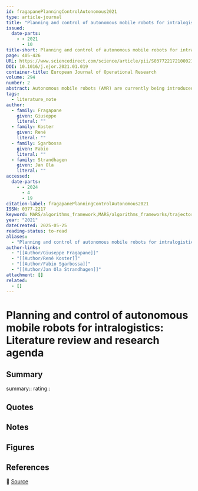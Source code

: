 ```yaml
---
id: fragapanePlanningControlAutonomous2021
type: article-journal
title: "Planning and control of autonomous mobile robots for intralogistics: Literature review and research agenda"
issued:
  date-parts:
    - - 2021
      - 10
title-short: Planning and control of autonomous mobile robots for intralogistics
page: 405-426
URL: https://www.sciencedirect.com/science/article/pii/S0377221721000217
DOI: 10.1016/j.ejor.2021.01.019
container-title: European Journal of Operational Research
volume: 294
number: 2
abstract: Autonomous mobile robots (AMR) are currently being introduced in many intralogistics operations, like manufacturing, warehousing, cross-docks, terminals, and hospitals. Their advanced hardware and control software allow autonomous operations in dynamic environments. Compared to an automated guided vehicle (AGV) system in which a central unit takes control of scheduling, routing, and dispatching decisions for all AGVs, AMRs can communicate and negotiate independently with other resources like machines and systems and thus decentralize the decision-making process. Decentralized decision-making allows the system to react dynamically to changes in the system state and environment. These developments have influenced the traditional methods and decision-making processes for planning and control. This study identifies and classifies research related to the planning and control of AMRs in intralogistics. We provide an extended literature review that highlights how AMR technological advances affect planning and control decisions. We contribute to the literature by introducing an AMR planning and control framework to guide managers in the decision-making process, thereby supporting them to achieve optimal performance. Finally, we propose an agenda for future research within this field.
tags:
  - literature_note
author:
  - family: Fragapane
    given: Giuseppe
    literal: ""
  - family: Koster
    given: René
    literal: ""
  - family: Sgarbossa
    given: Fabio
    literal: ""
  - family: Strandhagen
    given: Jan Ola
    literal: ""
accessed:
  date-parts:
    - - 2024
      - 4
      - 19
citation-label: fragapanePlanningControlAutonomous2021
ISSN: 0377-2217
keyword: MARS/algorithms_framework,MARS/algorithms_frameworks/trajectory,Research agenda
year: "2021"
dateCreated: 2025-05-25
reading-status: to-read
aliases:
  - "Planning and control of autonomous mobile robots for intralogistics: Literature review and research agenda"
author-links:
  - "[[Author/Giuseppe Fragapane]]"
  - "[[Author/René Koster]]"
  - "[[Author/Fabio Sgarbossa]]"
  - "[[Author/Jan Ola Strandhagen]]"
attachment: []
related:
  - []
---
```


# Planning and control of autonomous mobile robots for intralogistics: Literature review and research agenda

## Summary
summary::
rating::

## Quotes

## Notes

## Figures

## References

🔗 [Source](https://www.sciencedirect.com/science/article/pii/S0377221721000217)

